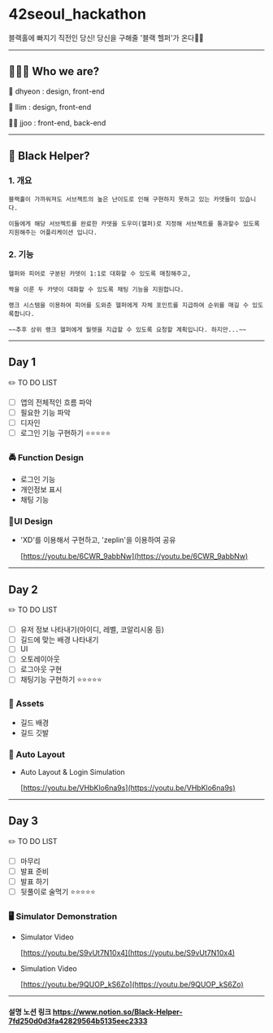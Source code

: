 # 42seoul_hackathon

블랙홀에 빠지기 직전인 당신! 당신을 구해줄 '블랙 헬퍼'가 온다🏃🏻

---

## 👨‍👧‍👧 Who we are?

👩 dhyeon : design, front-end

🙊 llim : design, front-end

🙋🏼 jjoo : front-end, back-end

---

## 🚗 Black Helper?

### 1. 개요

    블랙홀이 가까워져도 서브젝트의 높은 난이도로 인해 구현하지 못하고 있는 카뎃들이 있습니다.

    이들에게 해당 서브젝트를 완료한 카뎃을 도우미(헬퍼)로 지정해 서브젝트를 통과할수 있도록 지원해주는 어플리케이션 입니다.

### 2. 기능

    헬퍼와 피어로 구분된 카뎃이 1:1로 대화할 수 있도록 매칭해주고, 

    짝을 이룬 두 카뎃이 대화할 수 있도록 채팅 기능을 지원합니다.

    랭크 시스템을 이용하여 피어를 도와준 헬퍼에게 자체 포인트를 지급하여 순위를 매길 수 있도록합니다.

    ~~추후 상위 랭크 헬퍼에게 월렛을 지급할 수 있도록 요청할 계획입니다. 하지만...~~

---

## Day 1

✏️ TO DO LIST

- [ ]  앱의 전체적인 흐름 파악
- [ ]  필요한 기능 파악
- [ ]  디자인
- [ ]  로그인 기능 구현하기 ⭐️⭐️⭐️⭐️⭐️

### 🚔 Function Design

- 로그인 기능
- 개인정보 표시
- 채팅 기능

### 📱UI Design

- 'XD'를 이용해서 구현하고, 'zeplin'을 이용하여 공유

    [https://youtu.be/6CWR_9abbNw](https://youtu.be/6CWR_9abbNw)

---

## Day 2

✏️ TO DO LIST

- [ ]  유저 정보 나타내기(아이디, 레벨, 코알리시옹 등)
- [ ]  길드에 맞는 배경 나타내기
- [ ]  UI
- [ ]  오토레이아웃
- [ ]  로그아웃 구현
- [ ]  채팅기능 구현하기 ⭐️⭐️⭐️⭐️⭐️

### 🦑 Assets

- 길드 배경
- 길드 깃발

### 🎡 Auto Layout

- Auto Layout & Login Simulation

    [https://youtu.be/VHbKlo6na9s](https://youtu.be/VHbKlo6na9s)

---

## Day 3

✏️ TO DO LIST

- [ ]  마무리
- [ ]  발표 준비
- [ ]  발표 하기
- [ ]  뒷풀이로 술먹기 ⭐️⭐️⭐️⭐️⭐️

### 🖥 Simulator Demonstration

- Simulator Video

    [https://youtu.be/S9vUt7N10x4](https://youtu.be/S9vUt7N10x4)

- Simulation Video

    [https://youtu.be/9QUOP_kS6Zo](https://youtu.be/9QUOP_kS6Zo)

---


#### 설명 노션 링크 https://www.notion.so/Black-Helper-7fd250d0d3fa42829564b5135eec2333
